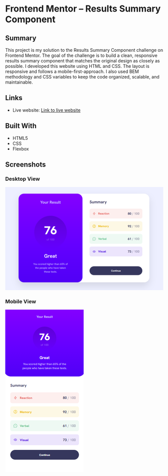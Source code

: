 # Frontend Mentor – Results Summary Component

## Summary
This project is my solution to the Results Summary Component challenge on Frontend Mentor. The goal of the challenge is to build a clean, responsive results summary component that matches the original design as closely as possible. I developed this website using HTML and CSS. The layout is responsive and follows a mobile-first-approach. I also used BEM methodology and CSS variables to keep the code organized, scalable, and maintainable. 

## Links
- Live website: [Link to live website](https://master-code234.github.io/results-summary-component/)
## Built With
- HTML5
- CSS
- Flexbox

## Screenshots

### Desktop View

![Desktop Screenshot](./assets/images/screenshot-desktop.png)

### Mobile View

![Mobile Screenshot](./assets/images/screenshot-mobile.png)
